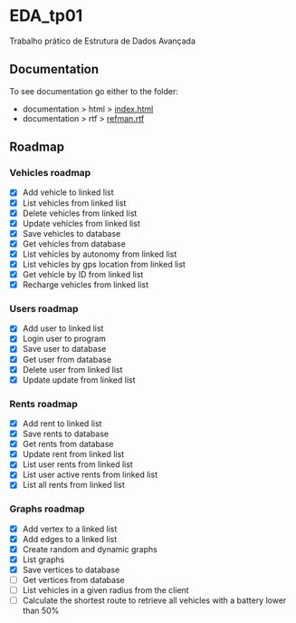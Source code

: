 # EDA_tp01
Trabalho prático de Estrutura de Dados Avançada

## Documentation

To see documentation go either to the folder:
- documentation > html > [index.html](./documentation/html/index.html)
- documentation > rtf > [refman.rtf](./documentation/rtf/refman.rtf)

## Roadmap

### Vehicles roadmap

- [x] Add vehicle to linked list
- [x] List vehicles from linked list
- [x] Delete vehicles from linked list
- [x] Update vehicles from linked list
- [x] Save vehicles to database
- [x] Get vehicles from database
- [x] List vehicles by autonomy from linked list
- [x] List vehicles by gps location from linked list
- [x] Get vehicle by ID from linked list
- [x] Recharge vehicles from linked list

### Users roadmap

- [x] Add user to linked list
- [x] Login user to program
- [x] Save user to database
- [x] Get user from database
- [x] Delete user from linked list
- [x] Update update from linked list

### Rents roadmap

- [x] Add rent to linked list
- [x] Save rents to database
- [x] Get rents from database
- [x] Update rent from linked list
- [x] List user rents from linked list
- [x] List user active rents from linked list
- [x] List all rents from linked list

### Graphs roadmap

- [x] Add vertex to a linked list
- [x] Add edges to a linked list
- [x] Create random and dynamic graphs
- [x] List graphs
- [x] Save vertices to database
- [ ] Get vertices from database
- [ ] List vehicles in a given radius from the client
- [ ] Calculate the shortest route to retrieve all vehicles with a battery lower than 50%